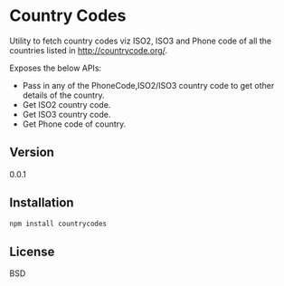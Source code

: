 Country Codes
=============

Utility to fetch country codes viz ISO2, ISO3 and Phone code of all the countries listed in http://countrycode.org/.

Exposes the below APIs:
- Pass in any of the PhoneCode,ISO2/ISO3 country code to get other details of the country.
- Get ISO2 country code.
- Get ISO3 country code.
- Get Phone code of country.

Version
----
0.0.1

Installation
--------------
```sh
npm install countrycodes
```

License
----
BSD
